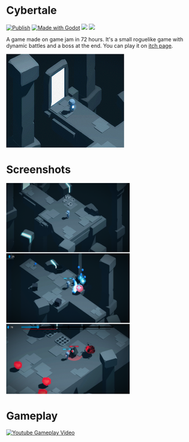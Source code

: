 # Cybertale
[![Publish](https://github.com/Scrawach/cybertale/actions/workflows/publish.yml/badge.svg)](/.github/workflows/publish.yml)
[![Made with Godot](https://img.shields.io/badge/Made%20with-Godot-478CBF?style=flat&logo=godot%20engine&logoColor=white)](https://godotengine.org)
[![](https://tokei.rs/b1/github/scrawach/cybertale?category=code&style=flat&label=Lines%20Of%20Code)](https://github.com/XAMPPRocky/tokei)
[![](https://tokei.rs/b1/github/scrawach/cybertale?category=files&style=flat&label=Files)](https://github.com/XAMPPRocky/tokei)

A game made on game jam in 72 hours. It's a small roguelike game with dynamic battles and a boss at the end. You can play it on [itch page](https://scrawach.itch.io/cybertale).

![image](promo/icon.gif)

# Screenshots

<p float="left">
  <img src="promo/small_screenshot_0.png" width="330" />
  <img src="promo/small_screenshot_1.png" width="330" /> 
  <img src="promo/small_screenshot_2.png" width="330" />
</p>

# Gameplay
[![Youtube Gameplay Video](https://img.youtube.com/vi/1vtwhKnXhRo/0.jpg)](https://www.youtube.com/watch?v=1vtwhKnXhRo)
